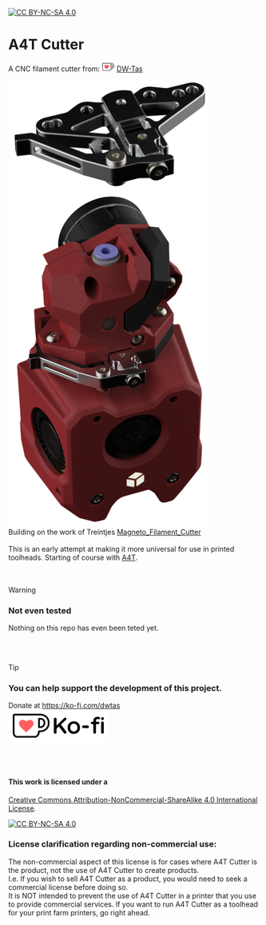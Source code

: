 [![CC BY-NC-SA 4.0][cc-by-nc-sa-shield]][cc-by-nc-sa]

# A4T Cutter
A CNC filament cutter from: [![ko-fi](docs/images/Ko-fi_smol.png)](https://ko-fi.com/O5O5OCC0K) [DW-Tas](https://github.com/DW-Tas)

<img src='docs/images/A4T-Cutter.png' width=400 />
<img src='docs/images/A4T_cutter_render.png' width=400 />

<br/> 
Building on the work of Treintjes <a href="https://github.com/Treintjes/Magneto_Filament_Cutter">Magneto_Filament_Cutter</a><br/><br/>
This is an early attempt at making it more universal for use in printed toolheads. Starting of course with <a href="https://github.com/Armchair-Heavy-Industries/A4T">A4T</a>.
<br/><br/><br/>

> [!WARNING]
> ### Not even tested  
> Nothing on this repo has even been teted yet. 

<br/><br/>

> [!TIP] 
> ### You can help support the development of this project.<br/>
> Donate at https://ko-fi.com/dwtas<br/>
[![ko-fi](docs/images/Ko-fi_TextLogo.png)](https://ko-fi.com/dwtas)

<br/><br/>

#### This work is licensed under a
[Creative Commons Attribution-NonCommercial-ShareAlike 4.0 International License][cc-by-nc-sa].

[![CC BY-NC-SA 4.0][cc-by-nc-sa-image]][cc-by-nc-sa]

[cc-by-nc-sa]: http://creativecommons.org/licenses/by-nc-sa/4.0/
[cc-by-nc-sa-image]: https://licensebuttons.net/l/by-nc-sa/4.0/88x31.png
[cc-by-nc-sa-shield]: https://img.shields.io/badge/License-CC%20BY--NC--SA%204.0-lightgrey.svg

### License clarification regarding non-commercial use:
The non-commercial aspect of this license is for cases where A4T Cutter is the product, not the use of A4T Cutter to create products.<br/>
I.e. If you wish to sell A4T Cutter as a product, you would need to seek a commercial license before doing so. </br>
It is NOT intended to prevent the use of A4T Cutter in a printer that you use to provide commercial services. If you want to run A4T Cutter as a toolhead for your print farm printers, go right ahead.
